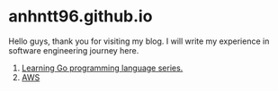 # anhntt96.github.io

Hello guys, thank you for visiting my blog. I will write my experience in software engineering journey here.

1. [Learning Go programming language series.](golang/README.md)
2. [AWS](aws/README.md)